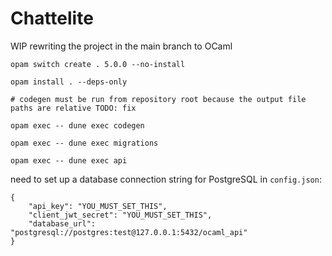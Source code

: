 # Chattelite

WIP rewriting the project in the main branch to OCaml

```
opam switch create . 5.0.0 --no-install

opam install . --deps-only

# codegen must be run from repository root because the output file paths are relative TODO: fix

opam exec -- dune exec codegen

opam exec -- dune exec migrations

opam exec -- dune exec api
```

need to set up a database connection string for PostgreSQL in `config.json`:

```
{
    "api_key": "YOU_MUST_SET_THIS",
    "client_jwt_secret": "YOU_MUST_SET_THIS",
    "database_url": "postgresql://postgres:test@127.0.0.1:5432/ocaml_api"
}
```